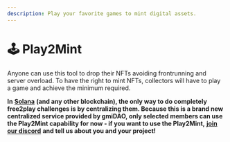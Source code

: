 ```yaml
---
description: Play your favorite games to mint digital assets.
---
```


# 🕹 Play2Mint

Anyone can use this tool to drop their NFTs avoiding frontrunning and server overload. To have the right to mint NFTs, collectors will have to play a game and achieve the minimum required.

**In** [**Solana**](https://solana.com) **(and any other blockchain), the only way to do completely free2play challenges is by centralizing them. Because this is a brand new centralized service provided by gmiDAO, only selected members can use the Play2Mint capability for now - if you want to use the Play2Mint,** [**join our discord**](https://discord.gg/rAnhpNqQmq) **and tell us about you and your project!**
